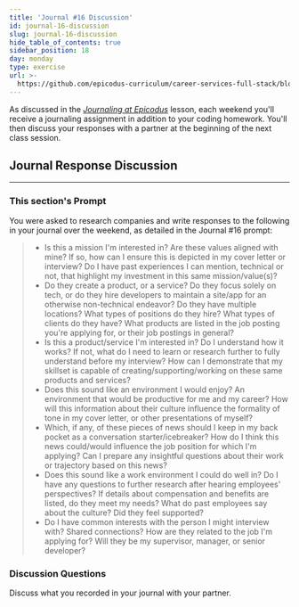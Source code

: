 ```yaml
---
title: 'Journal #16 Discussion'
id: journal-16-discussion
slug: journal-16-discussion
hide_table_of_contents: true
sidebar_position: 18
day: monday
type: exercise
url: >-
  https://github.com/epicodus-curriculum/career-services-full-stack/blob/main/2_week_18_discussion_classwork.md
---
```


As discussed in the _[Journaling at Epicodus](https://new.learnhowtoprogram.com/introduction-to-programming/git-html-and-css/homework-journaling-at-epicodus)_ lesson, each weekend you'll receive a journaling assignment in addition to your coding homework. You'll then discuss your responses with a partner at the beginning of the next class session.

## Journal Response Discussion
---

### This section's Prompt

You were asked to research companies and write responses to the following in your journal over the weekend, as detailed in the Journal #16 prompt:

> * Is this a mission I'm interested in? Are these values aligned with mine? If so, how can I ensure this is depicted in my cover letter or interview? Do I have past experiences I can mention, technical or not, that highlight my investment in this same mission/value(s)?
> * Do they create a product, or a service? Do they focus solely on tech, or do they hire developers to maintain a site/app for an otherwise non-technical endeavor? Do they have multiple locations? What types of positions do they hire? What types of clients do they have? What products are listed in the job posting you're applying for, or their job postings in general?
> * Is this a product/service I'm interested in? Do I understand how it works? If not, what do I need to learn or research further to fully understand before my interview? How can I demonstrate that my skillset is capable of creating/supporting/working on these same products and services?
> * Does this sound like an environment I would enjoy? An environment that would be productive for me and my career? How will this information about their culture influence the formality of tone in my cover letter, or other presentations of myself?
> * Which, if any, of these pieces of news should I keep in my back pocket as a conversation starter/icebreaker? How do I think this news could/would influence the job position for which I'm applying? Can I prepare any insightful questions about their work or trajectory based on this news?
> * Does this sound like a work environment I could do well in? Do I have any questions to further research after hearing employees' perspectives? If details about compensation and benefits are listed, do they meet my needs? What do past employees say about the culture? Did they feel supported?
> * Do I have common interests with the person I might interview with? Shared connections? How are they related to the job I'm applying for? Will they be my supervisor, manager, or senior developer?


### Discussion Questions

Discuss what you recorded in your journal with your partner.
